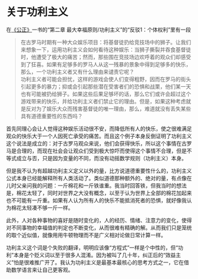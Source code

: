 # 关于功利主义

在[《公正》](https://book.douban.com/subject/5408882/)一书的“第二章 最大幸福原则/功利主义”的“反驳1：个体权利”里有一段

> 在古罗马时期有一种大众娱乐项目：将基督徒扔给竞技场中的狮子。让我们来想象一下，运用功利主义会如何看待这种娱乐：当狮子撕裂并吞食基督徒时，他遭受了极大的痛苦；然而，那些围在竞技场边欢呼着的观众们却感受到了狂喜。如果有足够多的罗马人从这一残暴的景象中得到足够多的快乐，那么，一个功利主义者又有什么理由来谴责它呢？  
> 功利主义者可能会担忧，这样的游戏会使人们变得粗野，因而在罗马的街头引起更多的暴力；抑或会引起那些潜在受害者们的恐惧和战栗，他们某一天也有可能被扔给狮子。如果这些后果足够坏的话，那么它们或许会超过这个游戏带来的快乐，并给功利主义者们禁止它的理由。但是，如果这种考虑就是反对为了娱乐大众而残害基督徒的唯一理由，那么，难道就没有丢失某些具有道德重要性的东西吗？

首先同理心会让人觉得这种娱乐活动很不安，而降低所有人的快乐，使之很难满足观众的快乐大于一个人因死亡承受的痛苦。而且这个例子本身反倒证明了功利主义这个说法是成立的：对于古罗马观众来说，他们会获得快乐，所以这个事情在古罗马是合理的，而现在社会会让观众们受到极大惊吓而使得这个事情不合理，但是不等式成立与否，只是因为变量的不同，而没有动摇数学规则（功利主义）本身。

但是我不认为有超越功利主义定义以外的量，比方说道德重要性什么的，功利主义公式本身已经能解释所有人类活动了。类似道德那种额外的、绝对的量，有点像在儿时父亲问我的问题：一斤棉花和一斤铁谁重。我当时回答铁，但我当时的想法是，棉花太轻了，同时对世界之大没有概念，以至于认为世界上全部的棉花加起来也不可能有一斤重。如果有人认为所有人的快乐不能抵消死者的恐惧，就好像我认为棉花太轻凑不够一斤一样。

此外，人对各种事物的喜好是随时变化的，人的经历、情绪、注意力的变化，使得对不同事物的幸福值的判定也不断变化，从而很难有精确的解。从而我们只是笼统的取个近似值，就像用用牛顿物理而不是广义相对论做日常计算一样。

功利主义这个词是个失败的翻译，明明应该像“方程式”一样是个中性的，但“功利”本身是个贬义词以至于很多人混淆。因为被叫了几十年，纠正后的“效益主义”怕是很难推广开了。我认为功利主义是最基本最核心的思考方式之一，它在借助数学语言来让自己更客观。
